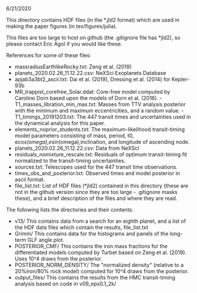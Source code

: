 
6/21/2020

This directory contains HDF files (in the *.jld2 format) which
are used in making the paper figures (in tex/figures/julia).

This files are too large to host on github (the .gitignore file
has *jld2), so please contact Eric Agol if you would like these.

References for some of these files:

- massradiusEarthlikeRocky.txt:  Zeng et al. (2019)
- planets_2020.02.26_11.12.22.csv: NeXSci Exoplanets Database
- apjab3a3bt2_ascii.txt: Dai et al. (2019), Dressing et al. (2014) for Kepler-93b
- MR_trappist_corefree_Solar.ddat: Core-free model computed by Caroline Dorn
   based upon the models of Dorn et al. (2016).
-T1_masses_libration_min_max.txt: Masses from TTV analysis posterior with
  the minimum and maximum eccentricities, and a random value.
-T1_timings_20191203.txt:  The 447 transit times and uncertainties used
  in the dynamical analysis for this paper.
- elements_noprior_students.txt:  The maximum-likelihood transit-timing model
  parameters consisting of mass, period, t0, e*cos(omega),e*sin(omega),inclination,
  and longitude of ascending node.
- planets_2020.02.26_11.12.22.csv: Data from NeXScI
- residuals_nomixture_rescale.txt: Residuals of optimum transit-timing fit normalized
  to the transit-timing uncertainties.
- sources.txt: Telescopes used for the 447 transit time observations.
- times_obs_and_posterior.txt:  Observed times and model posterior in ascii format.
- file_list.txt: List of HDF files (*jld2) contained in this directory (these
  are not in the github version since they are too large - .gitignore masks these),
  and a brief description of the files and where they are read.

The following lists the directories and their contents:

- v13/  This contains data from a search for an eighth planet, and a list of the
   HDF data files which contain the results, file_list.txt
- Grimm/ This contains data for the histograms and panels of the long-term GLF
   angle plot.
- POSTERIOR_CMF/ This contains the iron mass fractions for the differentiated
   models computed by Turbet based on Zeng et al. (2019).  Uses 10^4 draws
   from the posterior.
- POSTERIOR_NORM_DENSITY/ The "normalized density" (relative to a 20%iron/80% rock
   model) computed for 10^4 draws from the posterior.
- output_files/ This contains the results from the HMC transit-timing analysis
   based on code in v09_eps0.1_2k/


